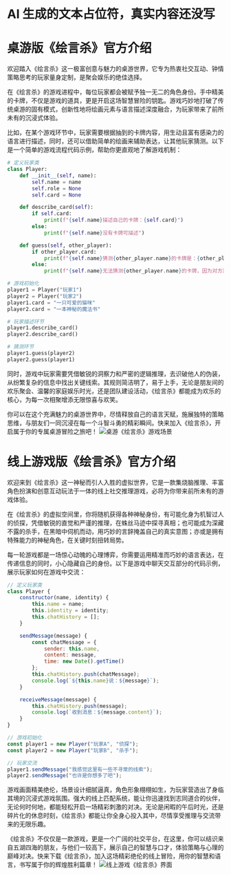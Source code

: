 # AI 生成的文本占位符，真实内容还没写
# 桌游版《绘言杀》官方介绍
欢迎踏入《绘言杀》这一极富创意与魅力的桌游世界，它专为热衷社交互动、钟情策略思考的玩家量身定制，是聚会娱乐的绝佳选择。

在《绘言杀》的游戏进程中，每位玩家都会被赋予独一无二的角色身份。手中精美的卡牌，不仅是游戏的道具，更是开启这场智慧冒险的钥匙。游戏巧妙地打破了传统桌游的固有模式，创新性地将绘画元素与语言描述深度融合，为玩家带来了前所未有的沉浸式体验。

比如，在某个游戏环节中，玩家需要根据抽到的卡牌内容，用生动且富有感染力的语言进行描述，同时，还可以借助简单的绘画来辅助表达，让其他玩家猜测。以下是一个简单的游戏流程代码示例，帮助你更直观地了解游戏机制：
```python
# 定义玩家类
class Player:
    def __init__(self, name):
        self.name = name
        self.role = None
        self.card = None

    def describe_card(self):
        if self.card:
            print(f"{self.name}描述自己的卡牌：{self.card}")
        else:
            print(f"{self.name}没有卡牌可描述")

    def guess(self, other_player):
        if other_player.card:
            print(f"{self.name}猜测{other_player.name}的卡牌是：{other_player.card}")
        else:
            print(f"{self.name}无法猜测{other_player.name}的卡牌，因为对方没有卡牌")

# 游戏初始化
player1 = Player("玩家1")
player2 = Player("玩家2")
player1.card = "一只可爱的猫咪"
player2.card = "一本神秘的魔法书"

# 玩家描述环节
player1.describe_card()
player2.describe_card()

# 猜测环节
player1.guess(player2)
player2.guess(player1)
```
同时，游戏中玩家需要凭借敏锐的洞察力和严密的逻辑推理，去识破他人的伪装，从纷繁复杂的信息中找出关键线索。其规则简洁明了，易于上手，无论是朋友间的欢乐聚会、温馨的家庭娱乐时光，还是团队建设活动，《绘言杀》都能成为欢乐的核心，为每一次相聚增添无限惊喜与欢笑。

你可以在这个充满魅力的桌游世界中，尽情释放自己的语言天赋，施展独特的策略思维，与朋友们一同沉浸在每一个斗智斗勇的精彩瞬间。快来加入《绘言杀》，开启属于你的专属桌游冒险之旅吧！
![桌游《绘言杀》游戏场景](https://example.com/huishayouxi.jpg) 

# 线上游戏版《绘言杀》官方介绍
欢迎来到《绘言杀》这一神秘而引人入胜的虚拟世界，它是一款集烧脑推理、丰富角色扮演和创意互动玩法于一体的线上社交推理游戏，必将为你带来前所未有的游戏体验。

在《绘言杀》的虚拟空间里，你将随机获得各种神秘身份，有可能化身为机智过人的侦探，凭借敏锐的直觉和严谨的推理，在蛛丝马迹中探寻真相；也可能成为深藏不露的杀手，在黑暗中伺机而动，用巧妙的言辞掩盖自己的真实意图；亦或是拥有特殊能力的神秘角色，在关键时刻扭转局势。

每一轮游戏都是一场惊心动魄的心理博弈，你需要运用精准而巧妙的语言表达，在传递信息的同时，小心隐藏自己的身份。以下是游戏中聊天交互部分的代码示例，展示玩家如何在游戏中交流：
```javascript
// 定义玩家类
class Player {
    constructor(name, identity) {
        this.name = name;
        this.identity = identity;
        this.chatHistory = [];
    }

    sendMessage(message) {
        const chatMessage = {
            sender: this.name,
            content: message,
            time: new Date().getTime()
        };
        this.chatHistory.push(chatMessage);
        console.log(`${this.name}说：${message}`);
    }

    receiveMessage(message) {
        this.chatHistory.push(message);
        console.log(`收到消息：${message.content}`);
    }
}

// 游戏初始化
const player1 = new Player("玩家A", "侦探");
const player2 = new Player("玩家B", "杀手");

// 玩家交流
player1.sendMessage("我感觉这里有一些不寻常的线索");
player2.sendMessage("也许是你想多了吧");
```
游戏画面精美绝伦，场景设计细腻逼真，角色形象栩栩如生，为玩家营造出了身临其境的沉浸式游戏氛围。强大的线上匹配系统，能让你迅速找到志同道合的伙伴，无论何时何地，都能轻松开启一场精彩刺激的对决。无论是闲暇的午后时光，还是碎片化的休息时刻，《绘言杀》都能让你全身心投入其中，尽情享受推理与交流带来的无限乐趣。

《绘言杀》不仅仅是一款游戏，更是一个广阔的社交平台，在这里，你可以结识来自五湖四海的朋友，与他们一较高下，展示自己的智慧与口才，体验策略与心理的巅峰对决。快来下载《绘言杀》，加入这场精彩绝伦的线上冒险，用你的智慧和语言，书写属于你的辉煌胜利篇章！
![线上游戏《绘言杀》界面](https://example.com/huishashangyouxi.jpg) 